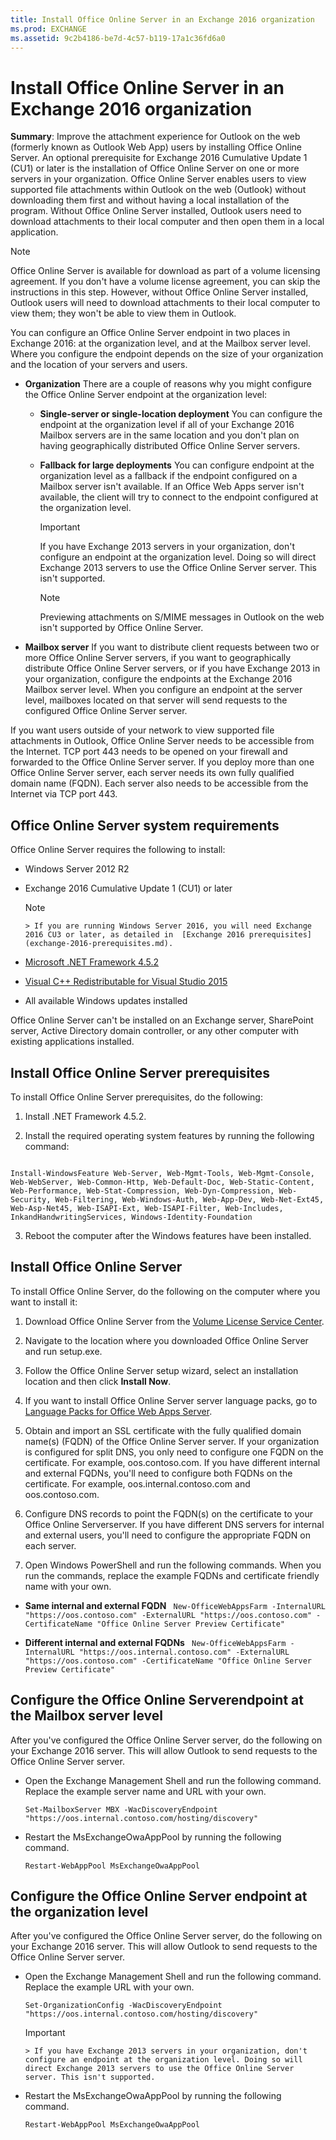 ```yaml
---
title: Install Office Online Server in an Exchange 2016 organization
ms.prod: EXCHANGE
ms.assetid: 9c2b4186-be7d-4c57-b119-17a1c36fd6a0
---
```



# Install Office Online Server in an Exchange 2016 organization
 **Summary**: Improve the attachment experience for Outlook on the web (formerly known as Outlook Web App) users by installing Office Online Server.
An optional prerequisite for Exchange 2016 Cumulative Update 1 (CU1) or later is the installation of Office Online Server on one or more servers in your organization. Office Online Server enables users to view supported file attachments within Outlook on the web (Outlook) without downloading them first and without having a local installation of the program. Without Office Online Server installed, Outlook users need to download attachments to their local computer and then open them in a local application. 
  
    
    


> [!NOTE]
> Office Online Server is available for download as part of a volume licensing agreement. If you don't have a volume license agreement, you can skip the instructions in this step. However, without Office Online Server installed, Outlook users will need to download attachments to their local computer to view them; they won't be able to view them in Outlook. 
  
    
    


You can configure an Office Online Server endpoint in two places in Exchange 2016: at the organization level, and at the Mailbox server level. Where you configure the endpoint depends on the size of your organization and the location of your servers and users.
  
    
    


- **Organization** There are a couple of reasons why you might configure the Office Online Server endpoint at the organization level:
    
  - **Single-server or single-location deployment** You can configure the endpoint at the organization level if all of your Exchange 2016 Mailbox servers are in the same location and you don't plan on having geographically distributed Office Online Server servers.
    
  
  - **Fallback for large deployments** You can configure endpoint at the organization level as a fallback if the endpoint configured on a Mailbox server isn't available. If an Office Web Apps server isn't available, the client will try to connect to the endpoint configured at the organization level.
    
  

    > [!IMPORTANT]
      > If you have Exchange 2013 servers in your organization, don't configure an endpoint at the organization level. Doing so will direct Exchange 2013 servers to use the Office Online Server server. This isn't supported. 

    > [!NOTE]
      > Previewing attachments on S/MIME messages in Outlook on the web isn't supported by Office Online Server. 
- **Mailbox server** If you want to distribute client requests between two or more Office Online Server servers, if you want to geographically distribute Office Online Server servers, or if you have Exchange 2013 in your organization, configure the endpoints at the Exchange 2016 Mailbox server level. When you configure an endpoint at the server level, mailboxes located on that server will send requests to the configured Office Online Server server.
    
  
If you want users outside of your network to view supported file attachments in Outlook, Office Online Server needs to be accessible from the Internet. TCP port 443 needs to be opened on your firewall and forwarded to the Office Online Server server. If you deploy more than one Office Online Server server, each server needs its own fully qualified domain name (FQDN). Each server also needs to be accessible from the Internet via TCP port 443.
## Office Online Server system requirements

Office Online Server requires the following to install:
  
    
    

- Windows Server 2012 R2
    
  
- Exchange 2016 Cumulative Update 1 (CU1) or later
    
    > [!NOTE]
      > If you are running Windows Server 2016, you will need Exchange 2016 CU3 or later, as detailed in  [Exchange 2016 prerequisites](exchange-2016-prerequisites.md). 
-  [Microsoft .NET Framework 4.5.2](https://go.microsoft.com/fwlink/?LinkId=616890)
    
  
-  [Visual C++ Redistributable for Visual Studio 2015](https://go.microsoft.com/fwlink/?LinkId=616889)
    
  
- All available Windows updates installed
    
  
Office Online Server can't be installed on an Exchange server, SharePoint server, Active Directory domain controller, or any other computer with existing applications installed.
  
    
    

## Install Office Online Server prerequisites

To install Office Online Server prerequisites, do the following:
  
    
    

1. Install .NET Framework 4.5.2.
    
  
2. Install the required operating system features by running the following command:
    
  ```
  
Install-WindowsFeature Web-Server, Web-Mgmt-Tools, Web-Mgmt-Console, Web-WebServer, Web-Common-Http, Web-Default-Doc, Web-Static-Content, Web-Performance, Web-Stat-Compression, Web-Dyn-Compression, Web-Security, Web-Filtering, Web-Windows-Auth, Web-App-Dev, Web-Net-Ext45, Web-Asp-Net45, Web-ISAPI-Ext, Web-ISAPI-Filter, Web-Includes, InkandHandwritingServices, Windows-Identity-Foundation
  ```

3. Reboot the computer after the Windows features have been installed.
    
  

## Install Office Online Server

To install Office Online Server, do the following on the computer where you want to install it:
  
    
    

1. Download Office Online Server from the  [Volume License Service Center](https://go.microsoft.com/fwlink/?LinkID=195442).
    
  
2. Navigate to the location where you downloaded Office Online Server and run setup.exe.
    
  
3. Follow the Office Online Server setup wizard, select an installation location and then click **Install Now**.
    
  
4. If you want to install Office Online Server server language packs, go to  [Language Packs for Office Web Apps Server](https://go.microsoft.com/fwlink/p/?LinkId=798136).
    
  
5. Obtain and import an SSL certificate with the fully qualified domain name(s) (FQDN) of the Office Online Server server. If your organization is configured for split DNS, you only need to configure one FQDN on the certificate. For example, oos.contoso.com. If you have different internal and external FQDNs, you'll need to configure both FQDNs on the certificate. For example, oos.internal.contoso.com and oos.contoso.com.
    
  
6. Configure DNS records to point the FQDN(s) on the certificate to your Office Online Serverserver. If you have different DNS servers for internal and external users, you'll need to configure the appropriate FQDN on each server.
    
  
7. Open Windows PowerShell and run the following commands. When you run the commands, replace the example FQDNs and certificate friendly name with your own.
    
  - **Same internal and external FQDN** ` New-OfficeWebAppsFarm -InternalURL "https://oos.contoso.com" -ExternalURL "https://oos.contoso.com" -CertificateName "Office Online Server Preview Certificate"`
    
  
  - **Different internal and external FQDNs** ` New-OfficeWebAppsFarm -InternalURL "https://oos.internal.contoso.com" -ExternalURL "https://oos.contoso.com" -CertificateName "Office Online Server Preview Certificate"`
    
  

## Configure the Office Online Serverendpoint at the Mailbox server level

After you've configured the Office Online Server server, do the following on your Exchange 2016 server. This will allow Outlook to send requests to the Office Online Server server.
  
    
    

- Open the Exchange Management Shell and run the following command. Replace the example server name and URL with your own.
    
  ```
  Set-MailboxServer MBX -WacDiscoveryEndpoint "https://oos.internal.contoso.com/hosting/discovery"
  ```

- Restart the MsExchangeOwaAppPool by running the following command.
    
  ```
  Restart-WebAppPool MsExchangeOwaAppPool
  ```


## Configure the Office Online Server endpoint at the organization level

After you've configured the Office Online Server server, do the following on your Exchange 2016 server. This will allow Outlook to send requests to the Office Online Server server.
  
    
    

- Open the Exchange Management Shell and run the following command. Replace the example URL with your own.
    
  ```
  Set-OrganizationConfig -WacDiscoveryEndpoint "https://oos.internal.contoso.com/hosting/discovery"
  ```


    > [!IMPORTANT]
      > If you have Exchange 2013 servers in your organization, don't configure an endpoint at the organization level. Doing so will direct Exchange 2013 servers to use the Office Online Server server. This isn't supported. 
- Restart the MsExchangeOwaAppPool by running the following command.
    
  ```
  Restart-WebAppPool MsExchangeOwaAppPool
  ```


